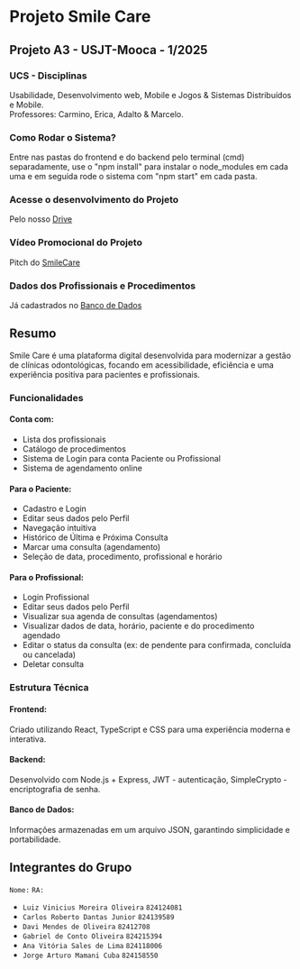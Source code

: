 # Projeto Smile Care
## Projeto A3 - USJT-Mooca - 1/2025 

### UCS - Disciplinas

Usabilidade, Desenvolvimento web, Mobile e Jogos & Sistemas Distribuídos e Mobile. <br>
Professores: Carmino, Erica, Adalto & Marcelo. <br>

### Como Rodar o Sistema?

Entre nas pastas do frontend e do backend pelo terminal (cmd) separadamente, use o "npm install" para instalar o node_modules em cada uma e em seguida rode o sistema com "npm start" em cada pasta. <br>

### Acesse o desenvolvimento do Projeto 

Pelo nosso [Drive](https://drive.google.com/drive/folders/1ZB0C2r8-kvXeorpLChr0kcThFnjDxgQf?usp=sharing)<br>

### Vídeo Promocional do Projeto 

Pitch do [SmileCare](https://youtu.be/2xKk21Zwi04)

### Dados dos Profissionais e  Procedimentos

Já cadastrados no [Banco de Dados](https://drive.google.com/file/d/1tK4xV1MZ4FML6psAteEBrX93c2FafBVq/view?usp=sharing)

## Resumo

Smile Care é uma plataforma digital
desenvolvida para modernizar a gestão
de clínicas odontológicas, focando em
acessibilidade, eficiência e uma
experiência positiva para pacientes e
profissionais.

### Funcionalidades
 
#### Conta com:

- Lista dos profissionais
- Catálogo de procedimentos
- Sistema de Login para conta Paciente ou Profissional
- Sistema de agendamento online

#### Para o Paciente:

- Cadastro e Login 
- Editar seus dados pelo Perfil
- Navegação intuitiva
- Histórico de Última e Próxima Consulta
- Marcar uma consulta (agendamento)
- Seleção de data, procedimento, profissional e horário

#### Para o Profissional:

- Login Profissional
- Editar seus dados pelo Perfil
- Visualizar sua agenda de consultas (agendamentos)
- Visualizar dados de data, horário,  paciente e do procedimento agendado
- Editar o status da consulta (ex: de pendente para confirmada, concluída ou cancelada)
- Deletar consulta


### Estrutura Técnica

#### Frontend: 

Criado utilizando React, TypeScript e CSS para uma experiência moderna e interativa.

#### Backend: 

Desenvolvido com Node.js + Express, JWT - autenticação, SimpleCrypto - encriptografia de senha.

#### Banco de Dados:

Informações armazenadas em um arquivo JSON, garantindo simplicidade e portabilidade.

## Integrantes do Grupo 
```Nome:``` ```RA:```
- ```Luiz Vinicius Moreira Oliveira``` ```824124081```
- ```Carlos Roberto Dantas Junior``` ```824139589```
- ```Davi Mendes de Oliveira``` ```82412708```
- ```Gabriel de Conto Oliveira``` ```824215394```
- ```Ana Vitória Sales de Lima``` ```824118006```
- ```Jorge Arturo Mamani Cuba``` ```824158550```

